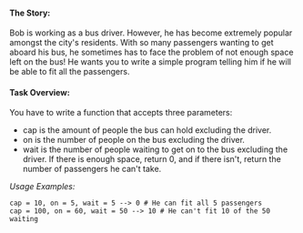 #### The Story:
Bob is working as a bus driver. However, he has become extremely popular amongst the city's residents. With so many passengers wanting to get aboard his bus, he sometimes has to face the problem of not enough space left on the bus! He wants you to write a simple program telling him if he will be able to fit all the passengers.

#### Task Overview:
You have to write a function that accepts three parameters:

* cap is the amount of people the bus can hold excluding the driver.
* on is the number of people on the bus excluding the driver.
* wait is the number of people waiting to get on to the bus excluding the driver.
If there is enough space, return 0, and if there isn't, return the number of passengers he can't take.

*Usage Examples:*
```
cap = 10, on = 5, wait = 5 --> 0 # He can fit all 5 passengers
cap = 100, on = 60, wait = 50 --> 10 # He can't fit 10 of the 50 waiting
```
